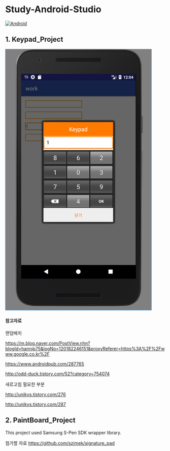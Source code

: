 ﻿# Study-Android-Studio
[![Android](https://img.shields.io/badge/Java-Android-green.svg)]()
<h2>1. Keypad_Project</h2>

[![Keypad](https://raw.githubusercontent.com/LeeSongA/Study-Android-Studio/master/screenshot/keypad.png)]()

<h4>참고자료</h4>

랜덤배치

https://m.blog.naver.com/PostView.nhn?blogId=hannip75&logNo=120182246151&proxyReferer=https%3A%2F%2Fwww.google.co.kr%2F

https://www.androidpub.com/287765

http://odd-duck.tistory.com/52?category=754074


새로고침
필요한
부분

http://unikys.tistory.com/276

http://unikys.tistory.com/287

<h2>2. PaintBoard_Project</h2>

This project used Samsung S-Pen SDK wrapper library.

첨가할 자료
https://github.com/szimek/signature_pad
